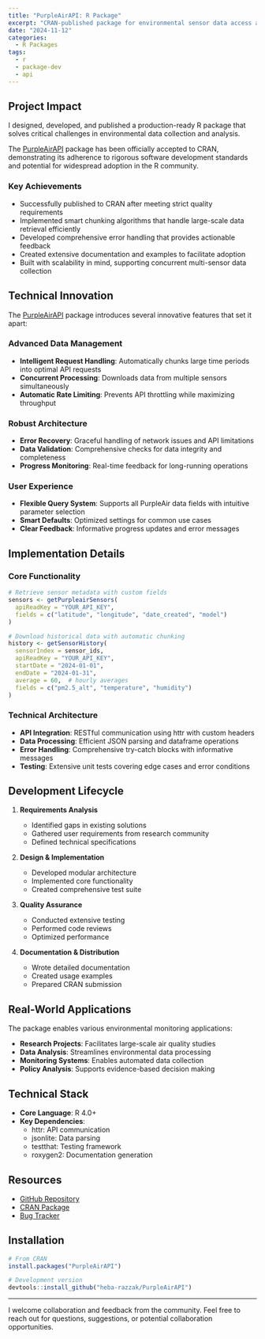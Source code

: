 ```yaml
---
title: "PurpleAirAPI: R Package"
excerpt: "CRAN-published package for environmental sensor data access and analysis."
date: "2024-11-12"
categories:
  - R Packages
tags:
  - r
  - package-dev
  - api
---
```


## Project Impact

I designed, developed, and published a production-ready R package that solves critical challenges in environmental data collection and analysis.

The [PurpleAirAPI](https://cran.r-project.org/web/packages/PurpleAirAPI/index.html) package has been officially accepted to CRAN, demonstrating its adherence to rigorous software development standards and potential for widespread adoption in the R community.

### Key Achievements

- Successfully published to CRAN after meeting strict quality requirements
- Implemented smart chunking algorithms that handle large-scale data retrieval efficiently
- Developed comprehensive error handling that provides actionable feedback
- Created extensive documentation and examples to facilitate adoption
- Built with scalability in mind, supporting concurrent multi-sensor data collection

## Technical Innovation

The [PurpleAirAPI](https://cran.r-project.org/web/packages/PurpleAirAPI/index.html) package introduces several innovative features that set it apart:

### Advanced Data Management

- **Intelligent Request Handling**: Automatically chunks large time periods into optimal API requests
- **Concurrent Processing**: Downloads data from multiple sensors simultaneously
- **Automatic Rate Limiting**: Prevents API throttling while maximizing throughput

### Robust Architecture

- **Error Recovery**: Graceful handling of network issues and API limitations
- **Data Validation**: Comprehensive checks for data integrity and completeness
- **Progress Monitoring**: Real-time feedback for long-running operations

### User Experience

- **Flexible Query System**: Supports all PurpleAir data fields with intuitive parameter selection
- **Smart Defaults**: Optimized settings for common use cases
- **Clear Feedback**: Informative progress updates and error messages

## Implementation Details

### Core Functionality

```r
# Retrieve sensor metadata with custom fields
sensors <- getPurpleairSensors(
  apiReadKey = "YOUR_API_KEY",
  fields = c("latitude", "longitude", "date_created", "model")
)

# Download historical data with automatic chunking
history <- getSensorHistory(
  sensorIndex = sensor_ids,
  apiReadKey = "YOUR_API_KEY",
  startDate = "2024-01-01",
  endDate = "2024-01-31",
  average = 60,  # hourly averages
  fields = c("pm2.5_alt", "temperature", "humidity")
)
```

### Technical Architecture

- **API Integration**: RESTful communication using httr with custom headers
- **Data Processing**: Efficient JSON parsing and dataframe operations
- **Error Handling**: Comprehensive try-catch blocks with informative messages
- **Testing**: Extensive unit tests covering edge cases and error conditions

## Development Lifecycle

1. **Requirements Analysis**

   - Identified gaps in existing solutions
   - Gathered user requirements from research community
   - Defined technical specifications

2. **Design & Implementation**

   - Developed modular architecture
   - Implemented core functionality
   - Created comprehensive test suite

3. **Quality Assurance**

   - Conducted extensive testing
   - Performed code reviews
   - Optimized performance

4. **Documentation & Distribution**
   - Wrote detailed documentation
   - Created usage examples
   - Prepared CRAN submission

## Real-World Applications

The package enables various environmental monitoring applications:

- **Research Projects**: Facilitates large-scale air quality studies
- **Data Analysis**: Streamlines environmental data processing
- **Monitoring Systems**: Enables automated data collection
- **Policy Analysis**: Supports evidence-based decision making

## Technical Stack

- **Core Language**: R 4.0+
- **Key Dependencies**:
  - httr: API communication
  - jsonlite: Data parsing
  - testthat: Testing framework
  - roxygen2: Documentation generation

## Resources

- [GitHub Repository](https://github.com/heba-razzak/PurpleAirAPI)
- [CRAN Package](https://cran.r-project.org/web/packages/PurpleAirAPI/index.html)
- [Bug Tracker](https://github.com/heba-razzak/PurpleAirAPI/issues)

## Installation

```r
# From CRAN
install.packages("PurpleAirAPI")

# Development version
devtools::install_github("heba-razzak/PurpleAirAPI")
```

---

I welcome collaboration and feedback from the community. Feel free to reach out for questions, suggestions, or potential collaboration opportunities.
